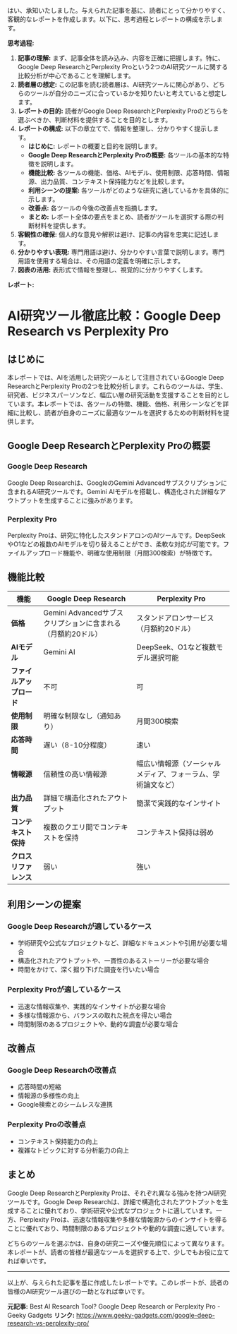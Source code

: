 はい、承知いたしました。与えられた記事を基に、読者にとって分かりやすく、客観的なレポートを作成します。以下に、思考過程とレポートの構成を示します。

**思考過程:**

1.  **記事の理解:** まず、記事全体を読み込み、内容を正確に把握します。特に、Google Deep ResearchとPerplexity Proという2つのAI研究ツールに関する比較分析が中心であることを理解します。
2.  **読者層の想定:** この記事を読む読者層は、AI研究ツールに関心があり、どちらのツールが自分のニーズに合っているかを知りたいと考えていると想定します。
3.  **レポートの目的:** 読者がGoogle Deep ResearchとPerplexity Proのどちらを選ぶべきか、判断材料を提供することを目的とします。
4.  **レポートの構成:** 以下の章立てで、情報を整理し、分かりやすく提示します。
    *   **はじめに:** レポートの概要と目的を説明します。
    *   **Google Deep ResearchとPerplexity Proの概要:** 各ツールの基本的な特徴を説明します。
    *   **機能比較:** 各ツールの機能、価格、AIモデル、使用制限、応答時間、情報源、出力品質、コンテキスト保持能力などを比較します。
    *   **利用シーンの提案:** 各ツールがどのような研究に適しているかを具体的に示します。
    *   **改善点:** 各ツールの今後の改善点を指摘します。
    *   **まとめ:** レポート全体の要点をまとめ、読者がツールを選択する際の判断材料を提供します。
5.  **客観性の確保:** 個人的な意見や解釈は避け、記事の内容を忠実に記述します。
6.  **分かりやすい表現:** 専門用語は避け、分かりやすい言葉で説明します。専門用語を使用する場合は、その用語の定義を明確に示します。
7.  **図表の活用:** 表形式で情報を整理し、視覚的に分かりやすくします。

**レポート:**

# AI研究ツール徹底比較：Google Deep Research vs Perplexity Pro

## はじめに

本レポートでは、AIを活用した研究ツールとして注目されているGoogle Deep ResearchとPerplexity Proの2つを比較分析します。これらのツールは、学生、研究者、ビジネスパーソンなど、幅広い層の研究活動を支援することを目的としています。本レポートでは、各ツールの特徴、機能、価格、利用シーンなどを詳細に比較し、読者が自身のニーズに最適なツールを選択するための判断材料を提供します。

## Google Deep ResearchとPerplexity Proの概要

### Google Deep Research

Google Deep Researchは、GoogleのGemini Advancedサブスクリプションに含まれるAI研究ツールです。Gemini AIモデルを搭載し、構造化された詳細なアウトプットを生成することに強みがあります。

### Perplexity Pro

Perplexity Proは、研究に特化したスタンドアロンのAIツールです。DeepSeekやO1などの複数のAIモデルを切り替えることができ、柔軟な対応が可能です。ファイルアップロード機能や、明確な使用制限（月間300検索）が特徴です。

## 機能比較

| 機能                 | Google Deep Research                               | Perplexity Pro                                   |
| -------------------- | ------------------------------------------------- | ----------------------------------------------- |
| **価格**             | Gemini Advancedサブスクリプションに含まれる（月額約20ドル） | スタンドアロンサービス（月額約20ドル）             |
| **AIモデル**         | Gemini AI                                         | DeepSeek、O1など複数モデル選択可能                 |
| **ファイルアップロード** | 不可                                               | 可                                               |
| **使用制限**         | 明確な制限なし（通知あり）                           | 月間300検索                                     |
| **応答時間**         | 遅い（8-10分程度）                                 | 速い                                             |
| **情報源**           | 信頼性の高い情報源                                  | 幅広い情報源（ソーシャルメディア、フォーラム、学術論文など） |
| **出力品質**         | 詳細で構造化されたアウトプット                         | 簡潔で実践的なインサイト                             |
| **コンテキスト保持**   | 複数のクエリ間でコンテキストを保持                     | コンテキスト保持は弱め                               |
| **クロスリファレンス** | 弱い                                               | 強い                                             |

## 利用シーンの提案

### Google Deep Researchが適しているケース

*   学術研究や公式なプロジェクトなど、詳細なドキュメントや引用が必要な場合
*   構造化されたアウトプットや、一貫性のあるストーリーが必要な場合
*   時間をかけて、深く掘り下げた調査を行いたい場合

### Perplexity Proが適しているケース

*   迅速な情報収集や、実践的なインサイトが必要な場合
*   多様な情報源から、バランスの取れた視点を得たい場合
*   時間制限のあるプロジェクトや、動的な調査が必要な場合

## 改善点

### Google Deep Researchの改善点

*   応答時間の短縮
*   情報源の多様性の向上
*   Google検索とのシームレスな連携

### Perplexity Proの改善点

*   コンテキスト保持能力の向上
*   複雑なトピックに対する分析能力の向上

## まとめ

Google Deep ResearchとPerplexity Proは、それぞれ異なる強みを持つAI研究ツールです。Google Deep Researchは、詳細で構造化されたアウトプットを生成することに優れており、学術研究や公式なプロジェクトに適しています。一方、Perplexity Proは、迅速な情報収集や多様な情報源からのインサイトを得ることに優れており、時間制限のあるプロジェクトや動的な調査に適しています。

どちらのツールを選ぶかは、自身の研究ニーズや優先順位によって異なります。本レポートが、読者の皆様が最適なツールを選択する上で、少しでもお役に立てれば幸いです。

---

以上が、与えられた記事を基に作成したレポートです。このレポートが、読者の皆様のAI研究ツール選びの一助となれば幸いです。


**元記事:** Best AI Research Tool? Google Deep Research or Perplexity Pro - Geeky Gadgets
**リンク:** https://www.geeky-gadgets.com/google-deep-research-vs-perplexity-pro/